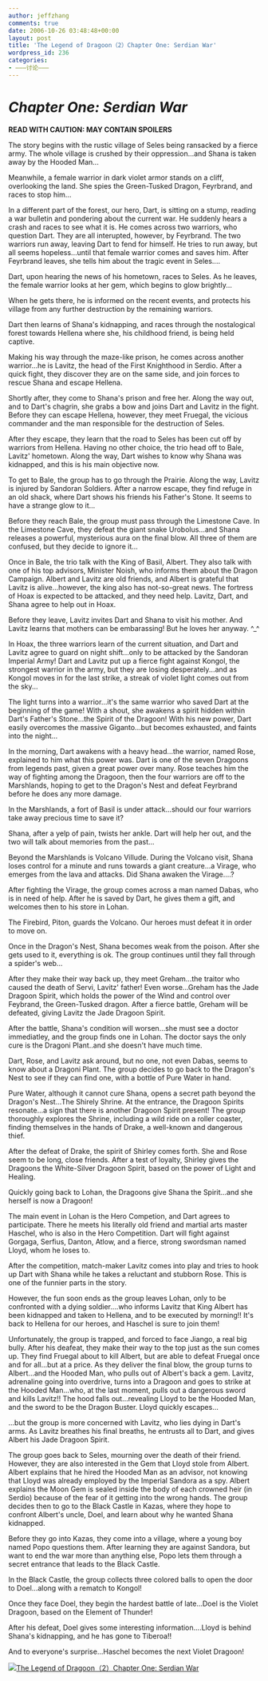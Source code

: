 ```yaml
---
author: jeffzhang
comments: true
date: 2006-10-26 03:48:48+00:00
layout: post
title: 'The Legend of Dragoon（2）Chapter One: Serdian War'
wordpress_id: 236
categories:
- ———讨论———
---
```


# _[](http://photo.blog.sina.com.cn/showpic.html#blogid=57f94311010005d0&url=http://static13.photo.sina.com.cn/orignal/57f9431155c0e6ce259fc)Chapter One: Serdian War_

**READ WITH CAUTION: MAY CONTAIN SPOILERS**

The story begins with the rustic village of Seles being ransacked by a fierce army. The whole village is crushed by their oppression...and Shana is taken away by the Hooded Man...

Meanwhile, a female warrior in dark violet armor stands on a cliff, overlooking the land. She spies the Green-Tusked Dragon, Feyrbrand, and races to stop him...

In a different part of the forest, our hero, Dart, is sitting on a stump, reading a war bulletin and pondering about the current war. He suddenly hears a crash and races to see what it is. He comes across two warriors, who question Dart. They are all interupted, however, by Feyrbrand. The two warriors run away, leaving Dart to fend for himself. He tries to run away, but all seems hopeless...until that female warrior comes and saves him. After Feyrbrand leaves, she tells him about the tragic event in Seles....

Dart, upon hearing the news of his hometown, races to Seles. As he leaves, the female warrior looks at her gem, which begins to glow brightly...

When he gets there, he is informed on the recent events, and protects his village from any further destruction by the remaining warriors.

Dart then learns of Shana's kidnapping, and races through the nostalogical forest towards Hellena where she, his childhood friend, is being held captive.

Making his way through the maze-like prison, he comes across another warrior...he is Lavitz, the head of the First Knighthood in Serdio. After a quick fight, they discover they are on the same side, and join forces to rescue Shana and escape Hellena.

Shortly after, they come to Shana's prison and free her. Along the way out, and to Dart's chagrin, she grabs a bow and joins Dart and Lavitz in the fight. Before they can escape Hellena, however, they meet Fruegal, the vicious commander and the man responsible for the destruction of Seles.

After they escape, they learn that the road to Seles has been cut off by warriors from Hellena. Having no other choice, the trio head off to Bale, Lavitz' hometown. Along the way, Dart wishes to know why Shana was kidnapped, and this is his main objective now.

To get to Bale, the group has to go through the Prairie. Along the way, Lavitz is injured by Sandoran Soldiers. After a narrow escape, they find refuge in an old shack, where Dart shows his friends his Father's Stone. It seems to have a strange glow to it...

Before they reach Bale, the group must pass through the Limestone Cave. In the Limestone Cave, they defeat the giant snake Urobolus...and Shana releases a powerful, mysterious aura on the final blow. All three of them are confused, but they decide to ignore it...

Once in Bale, the trio talk with the King of Basil, Albert. They also talk with one of his top advisors, Minister Noish, who informs them about the Dragon Campaign. Albert and Lavitz are old friends, and Albert is grateful that Lavitz is alive...however, the king also has not-so-great news. The fortress of Hoax is expected to be attacked, and they need help. Lavitz, Dart, and Shana agree to help out in Hoax.

Before they leave, Lavitz invites Dart and Shana to visit his mother. And Lavitz learns that mothers can be embarassing! But he loves her anyway. ^_^

In Hoax, the three warriors learn of the current situation, and Dart and Lavitz agree to guard on night shift...only to be attacked by the Sandoran Imperial Army! Dart and Lavitz put up a fierce fight against Kongol, the strongest warrior in the army, but they are losing desperately...and as Kongol moves in for the last strike, a streak of violet light comes out from the sky...

The light turns into a warrior...it's the same warrior who saved Dart at the beginning of the game! With a shout, she awakens a spirit hidden within Dart's Father's Stone...the Spirit of the Dragoon! With his new power, Dart easily overcomes the massive Giganto...but becomes exhausted, and faints into the night...

In the morning, Dart awakens with a heavy head...the warrior, named Rose, explained to him what this power was. Dart is one of the seven Dragoons from legends past, given a great power over many. Rose teaches him the way of fighting among the Dragoon, then the four warriors are off to the Marshlands, hoping to get to the Dragon's Nest and defeat Feyrbrand before he does any more damage.

In the Marshlands, a fort of Basil is under attack...should our four warriors take away precious time to save it?

Shana, after a yelp of pain, twists her ankle. Dart will help her out, and the two will talk about memories from the past...

Beyond the Marshlands is Volcano Villude. During the Volcano visit, Shana loses control for a minute and runs towards a giant creature...a Virage, who emerges from the lava and attacks. Did Shana awaken the Virage....?

After fighting the Virage, the group comes across a man named Dabas, who is in need of help. After he is saved by Dart, he gives them a gift, and welcomes then to his store in Lohan.

The Firebird, Piton, guards the Volcano. Our heroes must defeat it in order to move on.

Once in the Dragon's Nest, Shana becomes weak from the poison. After she gets used to it, everything is ok. The group continues until they fall through a spider's web...

After they make their way back up, they meet Greham...the traitor who caused the death of Servi, Lavitz' father! Even worse...Greham has the Jade Dragoon Spirit, which holds the power of the Wind and control over Feybrand, the Green-Tusked dragon. After a fierce battle, Greham will be defeated, giving Lavitz the Jade Dragoon Spirit.

After the battle, Shana's condition will worsen...she must see a doctor immediatley, and the group finds one in Lohan. The doctor says the only cure is the Dragoni Plant..and she doesn't have much time.

Dart, Rose, and Lavitz ask around, but no one, not even Dabas, seems to know about a Dragoni Plant. The group decides to go back to the Dragon's Nest to see if they can find one, with a bottle of Pure Water in hand.

Pure Water, although it cannot cure Shana, opens a secret path beyond the Dragon's Nest...The Shirely Shrine. At the entrance, the Dragoon Spirits resonate...a sign that there is another Dragoon Spirit present! The group thoroughly explores the Shrine, including a wild ride on a roller coaster, finding themselves in the hands of Drake, a well-known and dangerous thief.

After the defeat of Drake, the spirit of Shirley comes forth. She and Rose seem to be long, close friends. After a test of loyalty, Shirley gives the Dragoons the White-Silver Dragoon Spirit, based on the power of Light and Healing.

Quickly going back to Lohan, the Dragoons give Shana the Spirit...and she herself is now a Dragoon!

The main event in Lohan is the Hero Competion, and Dart agrees to participate. There he meets his literally old friend and martial arts master Haschel, who is also in the Hero Competition. Dart will fight against Gorgaga, Serfius, Danton, Atlow, and a fierce, strong swordsman named Lloyd, whom he loses to.

After the competition, match-maker Lavitz comes into play and tries to hook up Dart with Shana while he takes a reluctant and stubborn Rose. This is one of the funnier parts in the story.

However, the fun soon ends as the group leaves Lohan, only to be confronted with a dying soldier....who informs Lavitz that King Albert has been kidnapped and taken to Hellena, and to be executed by morning!! It's back to Hellena for our heroes, and Haschel is sure to join them!

Unfortunately, the group is trapped, and forced to face Jiango, a real big bully. After his deafeat, they make their way to the top just as the sun comes up. They find Fruegal about to kill Albert, but are able to defeat Fruegal once and for all...but at a price. As they deliver the final blow, the group turns to Albert...and the Hooded Man, who pulls out of Albert's back a gem. Lavitz, adrenaline going into overdrive, turns into a Dragoon and goes to strike at the Hooded Man...who, at the last moment, pulls out a dangerous sword and kills Lavitz!! The hood falls out...revealing Lloyd to be the Hooded Man, and the sword to be the Dragon Buster. Lloyd quickly escapes...

...but the group is more concerned with Lavitz, who lies dying in Dart's arms. As Lavitz breathes his final breaths, he entrusts all to Dart, and gives Albert his Jade Dragoon Spirit.

The group goes back to Seles, mourning over the death of their friend. However, they are also interested in the Gem that Lloyd stole from Albert. Albert explains that he hired the Hooded Man as an advisor, not knowing that Lloyd was already employed by the Imperial Sandora as a spy. Albert explains the Moon Gem is sealed inside the body of each crowned heir (in Serdio) because of the fear of it getting into the wrong hands. The group decides then to go to the Black Castle in Kazas, where they hope to confront Albert's uncle, Doel, and learn about why he wanted Shana kidnapped.

Before they go into Kazas, they come into a village, where a young boy named Popo questions them. After learning they are against Sandora, but want to end the war more than anything else, Popo lets them through a secret entrance that leads to the Black Castle.

In the Black Castle, the group collects three colored balls to open the door to Doel...along with a rematch to Kongol!

Once they face Doel, they begin the hardest battle of late...Doel is the Violet Dragoon, based on the Element of Thunder!

After his defeat, Doel gives some interesting information....Lloyd is behind Shana's kidnapping, and he has gone to Tiberoa!!

And to everyone's surprise...Haschel becomes the next Violet Dragoon!

[![The Legend of Dragoon（2）Chapter One: Serdian War](http://simg.sinajs.cn/blog7style/images/common/sg_trans.gif)](http://photo.blog.sina.com.cn/showpic.html#blogid=57f94311010005d0&url=http://static13.photo.sina.com.cn/orignal/57f9431155c0e6ce259fc)
